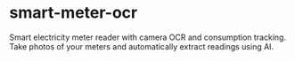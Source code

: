 # smart-meter-ocr
Smart electricity meter reader with camera OCR and consumption tracking. Take photos of your meters and automatically extract readings using AI.
